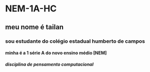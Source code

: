 # NEM-1A-HC
## meu nome é tailan
### sou estudante do colégio estadual humberto de campos
#### minha é a 1 série A do novo ensino médio [NEM]
##### disciplina de pensamento computacional
